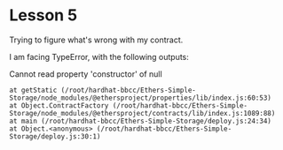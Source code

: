 # Lesson 5 

Trying to figure what's wrong with my contract.

I am facing TypeError, with the following outputs:

Cannot read property 'constructor' of null

    at getStatic (/root/hardhat-bbcc/Ethers-Simple-Storage/node_modules/@ethersproject/properties/lib/index.js:60:53)
    at Object.ContractFactory (/root/hardhat-bbcc/Ethers-Simple-Storage/node_modules/@ethersproject/contracts/lib/index.js:1089:88)
    at main (/root/hardhat-bbcc/Ethers-Simple-Storage/deploy.js:24:34)
    at Object.<anonymous> (/root/hardhat-bbcc/Ethers-Simple-Storage/deploy.js:30:1)
